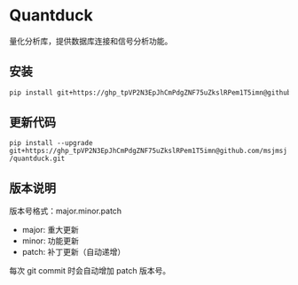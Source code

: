 # Quantduck

量化分析库，提供数据库连接和信号分析功能。

## 安装

```bash
pip install git+https://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@github.com/msjmsj/quantduck.git
```

## 更新代码

`pip install --upgrade git+https://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@github.com/msjmsj/quantduck.git`



## 版本说明

版本号格式：major.minor.patch

- major: 重大更新
- minor: 功能更新
- patch: 补丁更新（自动递增）

每次 git commit 时会自动增加 patch 版本号。
